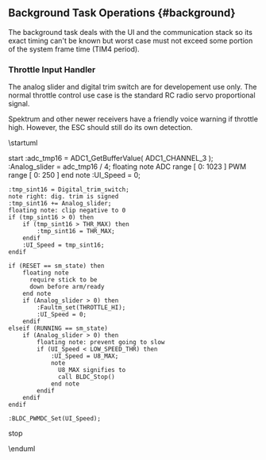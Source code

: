 ## Background Task Operations {#background}

The background task deals with the UI and the communication stack so its exact
timing can't be known but worst case must not exceed some portion of the system
frame time (TIM4 period).

### Throttle Input Handler

The analog slider and digital trim switch are for developement use only. The normal
throttle control use case is the standard RC radio servo proportional signal.

Spektrum and other newer receivers have a friendly voice warning if throttle high.
However, the ESC should still do its own detection.

\startuml

  start
    :adc_tmp16 = ADC1_GetBufferValue( ADC1_CHANNEL_3 );
    :Analog_slider = adc_tmp16 / 4;
    floating note
      ADC range [ 0: 1023 ]
      PWM range [ 0: 250 ]
    end note
    :UI_Speed = 0;

    :tmp_sint16 = Digital_trim_switch;
    note right: dig. trim is signed
    :tmp_sint16 += Analog_slider;
    floating note: clip negative to 0
    if (tmp_sint16 > 0) then
        if (tmp_sint16 > THR_MAX) then
            :tmp_sint16 = THR_MAX;
        endif
        :UI_Speed = tmp_sint16;
    endif
    
    if (RESET == sm_state) then
        floating note
          require stick to be 
          down before arm/ready
        end note
        if (Analog_slider > 0) then
            :Faultm_set(THROTTLE_HI);
            :UI_Speed = 0;
        endif
    elseif (RUNNING == sm_state)
        if (Analog_slider > 0) then
            floating note: prevent going to slow
            if (UI_Speed < LOW_SPEED_THR) then
                :UI_Speed = U8_MAX;
                note
                  U8_MAX signifies to 
                  call BLDC_Stop()
                end note  
            endif
        endif
    endif

    :BLDC_PWMDC_Set(UI_Speed);
  stop

\enduml
